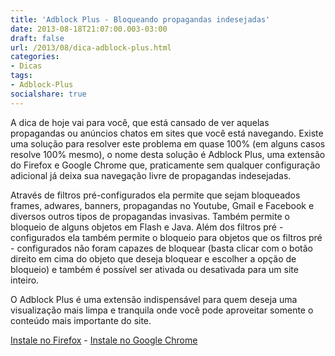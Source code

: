 ```yaml
---
title: 'Adblock Plus - Bloqueando propagandas indesejadas'
date: 2013-08-18T21:07:00.003-03:00
draft: false
url: /2013/08/dica-adblock-plus.html
categories:
- Dicas
tags: 
- Adblock-Plus
socialshare: true
---
```


A dica de hoje vai para você, que está cansado de ver aquelas propagandas ou anúncios chatos em sites que você está navegando. Existe uma solução para resolver este problema em quase 100% (em alguns casos resolve 100% mesmo), o nome desta solução é Adblock Plus, uma extensão do Firefox e Google Chrome que, praticamente sem qualquer configuração adicional já deixa sua navegação livre de propagandas indesejadas.  

<!--more-->

Através de filtros pré-configurados ela permite que sejam bloqueados frames, adwares, banners, propagandas no Youtube, Gmail e Facebook e diversos outros tipos de propagandas invasivas. Também permite o bloqueio de alguns objetos em Flash e Java. Além dos filtros pré - configurados ela também permite o bloqueio para objetos que os filtros pré - configurados não foram capazes de bloquear (basta clicar com o botão direito em cima do objeto que deseja bloquear e escolher a opção de bloqueio) e também é possível ser ativada ou desativada para um site inteiro.

O Adblock Plus é uma extensão indispensável para quem deseja uma visualização mais limpa e tranquila onde você pode aproveitar somente o conteúdo mais importante do site.

[Instale no Firefox](https://addons.mozilla.org/pt-br/firefox/addon/adblock-plus/) - [Instale no Google Chrome](https://chrome.google.com/webstore/detail/adblock-plus/cfhdojbkjhnklbpkdaibdccddilifddb?hl=pt-BR)
